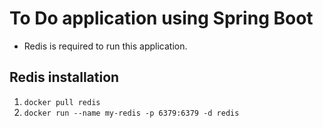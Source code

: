 # To Do application using Spring Boot
- Redis is required to run this application.

## Redis installation
1. ``docker pull redis
   ``
2. ``docker run --name my-redis -p 6379:6379 -d redis
   ``

